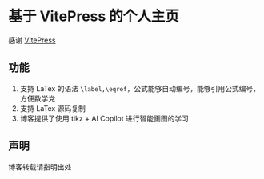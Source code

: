 # 基于 VitePress 的个人主页
感谢 [VitePress]([链接地址](https://github.com/vuejs/vitepress))

## 功能
1. 支持 LaTex 的语法 `\label,\eqref`，公式能够自动编号，能够引用公式编号，方便数学党
2. 支持 LaTex 源码复制
3. 博客提供了使用 tikz + AI Copilot 进行智能画图的学习

## 声明
博客转载请指明出处